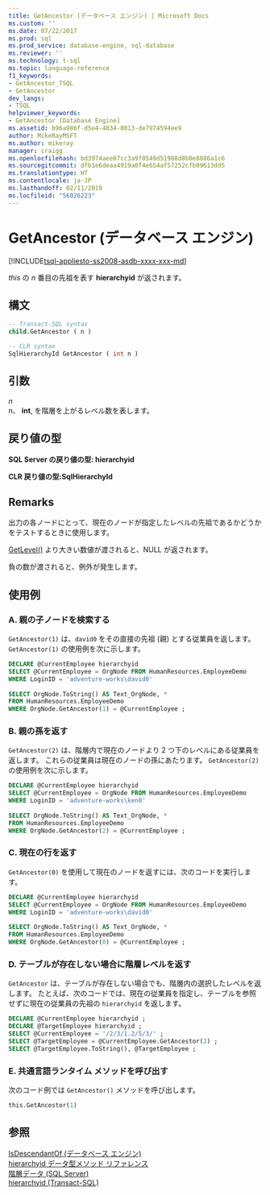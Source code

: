 ```yaml
---
title: GetAncestor (データベース エンジン) | Microsoft Docs
ms.custom: ''
ms.date: 07/22/2017
ms.prod: sql
ms.prod_service: database-engine, sql-database
ms.reviewer: ''
ms.technology: t-sql
ms.topic: language-reference
f1_keywords:
- GetAncestor_TSQL
- GetAncestor
dev_langs:
- TSQL
helpviewer_keywords:
- GetAncestor [Database Engine]
ms.assetid: b96a986f-d5e4-4034-8013-de7974594ee9
author: MikeRayMSFT
ms.author: mikeray
manager: craigg
ms.openlocfilehash: bd3974aee87cc3a9f0549d51988d8b0e8886a1c6
ms.sourcegitcommit: dfb1e6deaa4919a0f4e654af57252cfb09613dd5
ms.translationtype: HT
ms.contentlocale: ja-JP
ms.lasthandoff: 02/11/2019
ms.locfileid: "56026223"
---
```

# <a name="getancestor-database-engine"></a>GetAncestor (データベース エンジン)
[!INCLUDE[tsql-appliesto-ss2008-asdb-xxxx-xxx-md](../../includes/tsql-appliesto-ss2008-asdb-xxxx-xxx-md.md)]

*this* の *n* 番目の先祖を表す **hierarchyid** が返されます。
  
## <a name="syntax"></a>構文  
  
```sql
-- Transact-SQL syntax  
child.GetAncestor ( n )   
```  
  
```sql
-- CLR syntax  
SqlHierarchyId GetAncestor ( int n )  
```  
  
## <a name="arguments"></a>引数  
*n*  
n、 **int**, を階層を上がるレベル数を表します。
  
## <a name="return-types"></a>戻り値の型
**SQL Server の戻り値の型: hierarchyid**
  
**CLR 戻り値の型:SqlHierarchyId**
  
## <a name="remarks"></a>Remarks  
出力の各ノードにとって、現在のノードが指定したレベルの先祖であるかどうかをテストするときに使用します。
  
[GetLevel()](../../t-sql/data-types/getlevel-database-engine.md) より大きい数値が渡されると、NULL が返されます。
  
負の数が渡されると、例外が発生します。
  
## <a name="examples"></a>使用例  
  
### <a name="a-finding-the-child-nodes-of-a-parent"></a>A. 親の子ノードを検索する  
`GetAncestor(1)` は、`david0` をその直接の先祖 (親) とする従業員を返します。 `GetAncestor(1)` の使用例を次に示します。
  
```sql
DECLARE @CurrentEmployee hierarchyid  
SELECT @CurrentEmployee = OrgNode FROM HumanResources.EmployeeDemo  
WHERE LoginID = 'adventure-works\david0'  
  
SELECT OrgNode.ToString() AS Text_OrgNode, *  
FROM HumanResources.EmployeeDemo  
WHERE OrgNode.GetAncestor(1) = @CurrentEmployee ;  
```  
  
### <a name="b-returning-the-grandchildren-of-a-parent"></a>B. 親の孫を返す  
`GetAncestor(2)` は、階層内で現在のノードより 2 つ下のレベルにある従業員を返します。 これらの従業員は現在のノードの孫にあたります。 `GetAncestor(2)` の使用例を次に示します。
  
```sql
DECLARE @CurrentEmployee hierarchyid  
SELECT @CurrentEmployee = OrgNode FROM HumanResources.EmployeeDemo  
WHERE LoginID = 'adventure-works\ken0'  
  
SELECT OrgNode.ToString() AS Text_OrgNode, *  
FROM HumanResources.EmployeeDemo  
WHERE OrgNode.GetAncestor(2) = @CurrentEmployee ;  
```  
  
### <a name="c-returning-the-current-row"></a>C. 現在の行を返す  
`GetAncestor(0)` を使用して現在のノードを返すには、次のコードを実行します。
  
```sql
DECLARE @CurrentEmployee hierarchyid  
SELECT @CurrentEmployee = OrgNode FROM HumanResources.EmployeeDemo  
WHERE LoginID = 'adventure-works\david0'  
  
SELECT OrgNode.ToString() AS Text_OrgNode, *  
FROM HumanResources.EmployeeDemo  
WHERE OrgNode.GetAncestor(0) = @CurrentEmployee ;  
```  
  
### <a name="d-returning-a-hierarchy-level-if-a-table-isnt-present"></a>D. テーブルが存在しない場合に階層レベルを返す  
`GetAncestor` は、テーブルが存在しない場合でも、階層内の選択したレベルを返します。 たとえば、次のコードでは、現在の従業員を指定し、テーブルを参照せずに現在の従業員の先祖の `hierarchyid` を返します。
  
```sql
DECLARE @CurrentEmployee hierarchyid ;  
DECLARE @TargetEmployee hierarchyid ;  
SELECT @CurrentEmployee = '/2/3/1.2/5/3/' ;  
SELECT @TargetEmployee = @CurrentEmployee.GetAncestor(2) ;  
SELECT @TargetEmployee.ToString(), @TargetEmployee ;  
```  
  
### <a name="e-calling-a-common-language-runtime-method"></a>E. 共通言語ランタイム メソッドを呼び出す  
次のコード例では `GetAncestor()` メソッドを呼び出します。
  
```sql
this.GetAncestor(1)  
```  
  
## <a name="see-also"></a>参照
[IsDescendantOf &#40;データベース エンジン&#41;](../../t-sql/data-types/isdescendantof-database-engine.md)  
[hierarchyid データ型メソッド リファレンス](https://msdn.microsoft.com/library/01a050f5-7580-4d5f-807c-7f11423cbb06)  
[階層データ (SQL Server)](../../relational-databases/hierarchical-data-sql-server.md)  
[hierarchyid &#40;Transact-SQL&#41;](../../t-sql/data-types/hierarchyid-data-type-method-reference.md)
  
